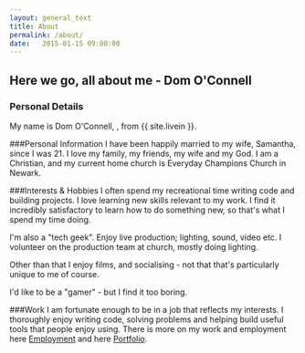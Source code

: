 ```yaml
---
layout: general_text
title: About
permalink: /about/
date:   2015-01-15 09:00:00
---
```


## Here we go, all about me - Dom O'Connell

### Personal Details
My name is Dom O'Connell, <span class="myage"></span>, from {{ site.livein }}.

###Personal Information
I have been happily married to my wife, Samantha, since I was 21. I love my family, my friends, my wife and my God. I am a Christian, and my current home church is Everyday Champions Church in Newark.

###Interests & Hobbies
I often spend my recreational time writing code and building projects. I love learning new skills relevant to my work. I find it incredibly satisfactory to learn how to do something new, so that's what I spend my time doing.

I'm also a "tech geek". Enjoy live production; lighting, sound, video etc. I volunteer on the production team at church, mostly doing lighting.

Other than that I enjoy films, and socialising - not that that's particularly unique to me of course.

I'd like to be a "gamer" - but I find it too boring.

###Work
I am fortunate enough to be in a job that reflects my interests. I thoroughly enjoy writing code, solving problems and helping build useful tools that people enjoy using. There is more on my work and employment here [Employment](/employment) and here [Portfolio](/portfolio).
